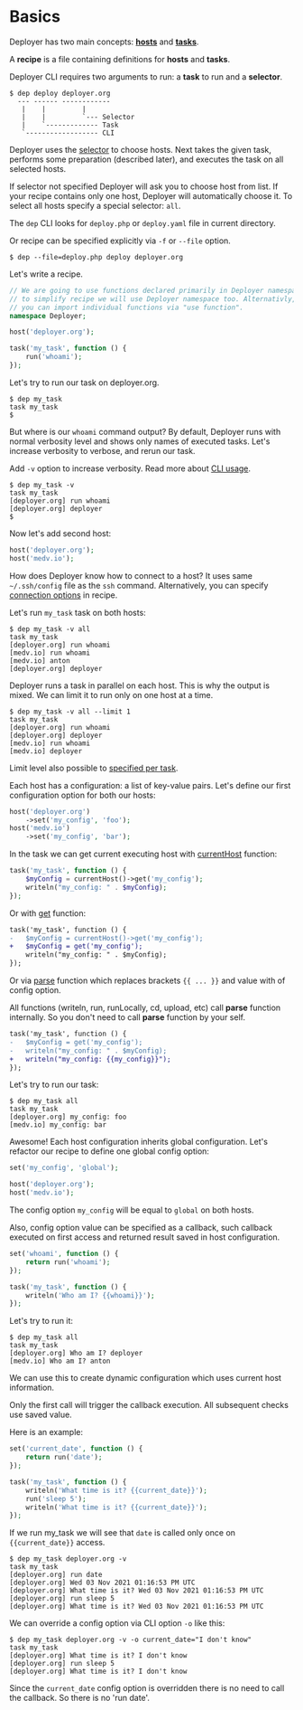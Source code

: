 # Basics

Deployer has two main concepts: [**hosts**](hosts.md) and [**tasks**](tasks.md).

A **recipe** is a file containing definitions for **hosts** and **tasks**.

Deployer CLI requires two arguments to run: a **task** to run and a **selector**.

```
$ dep deploy deployer.org
  --- ------ ------------
   |    |         |
   |    |         `--- Selector
   |    `------------- Task
   `------------------ CLI
```

Deployer uses the [selector](selector.md) to choose hosts. Next takes the given 
task, performs some preparation (described later), and executes the task on all 
selected hosts.

If selector not specified Deployer will ask you to choose host from list.
If your recipe contains only one host, Deployer will automatically choose it.
To select all hosts specify a special selector: `all`.

The `dep` CLI looks for `deploy.php` or `deploy.yaml` file in current directory.

Or recipe can be specified explicitly via `-f` or `--file` option.
```
$ dep --file=deploy.php deploy deployer.org
```

Let's write a recipe. 

```php
// We are going to use functions declared primarily in Deployer namespace,
// to simplify recipe we will use Deployer namespace too. Alternativly, 
// you can import individual functions via "use function".
namespace Deployer;

host('deployer.org');

task('my_task', function () {
    run('whoami');
}); 
```

Let's try to run our task on deployer.org.

```
$ dep my_task
task my_task
$  
```

But where is our `whoami` command output? By default, Deployer runs with normal verbosity 
level and shows only names of executed tasks. Let's increase verbosity to verbose, and
rerun our task.

Add `-v` option to increase verbosity. Read more about [CLI usage](cli.md).

```
$ dep my_task -v
task my_task
[deployer.org] run whoami
[deployer.org] deployer
$
```

Now let's add second host:

```php
host('deployer.org');
host('medv.io');
```

How does Deployer know how to connect to a host? It uses same `~/.ssh/config` file as
the `ssh` command. Alternatively, you can specify [connection options](hosts.md) in recipe.

Let's run `my_task` task on both hosts:

```
$ dep my_task -v all
task my_task
[deployer.org] run whoami
[medv.io] run whoami
[medv.io] anton
[deployer.org] deployer
```

Deployer runs a task in parallel on each host. This is why the output is mixed. 
We can limit it to run only on one host at a time.

```
$ dep my_task -v all --limit 1
task my_task
[deployer.org] run whoami
[deployer.org] deployer
[medv.io] run whoami
[medv.io] deployer
```

Limit level also possible to [specified per task](tasks.md#limit).

Each host has a configuration: a list of key-value pairs. Let's define our first 
configuration option for both our hosts:

```php
host('deployer.org')
    ->set('my_config', 'foo');
host('medv.io')
    ->set('my_config', 'bar');
```

In the task we can get current executing host with [currentHost](api.md#currenthost) function:

```php
task('my_task', function () {
    $myConfig = currentHost()->get('my_config');
    writeln("my_config: " . $myConfig);
});
```

Or with [get](api.md#get) function:

```diff
task('my_task', function () {
-   $myConfig = currentHost()->get('my_config');
+   $myConfig = get('my_config');
    writeln("my_config: " . $myConfig);
});
```

Or via [parse](api.md#parse) function which replaces brackets `{{ ... }}` and value
with of config option.

All functions (writeln, run, runLocally, cd, upload, etc) call **parse** function 
internally. So you don't need to call **parse** function by your self.

```diff
task('my_task', function () {
-   $myConfig = get('my_config');
-   writeln("my_config: " . $myConfig);
+   writeln("my_config: {{my_config}}");
});
```

Let's try to run our task:

```
$ dep my_task all
task my_task
[deployer.org] my_config: foo
[medv.io] my_config: bar
```

Awesome! Each host configuration inherits global configuration. Let's refactor 
our recipe to define one global config option:

```php
set('my_config', 'global');

host('deployer.org');
host('medv.io');
```

The config option `my_config` will be equal to `global` on both hosts.

Also, config option value can be specified as a callback, such callback
executed on first access and returned result saved in host configuration.

```php
set('whoami', function () {
    return run('whoami');
});

task('my_task', function () {
    writeln('Who am I? {{whoami}}');
});
```

Let's try to run it:

```
$ dep my_task all
task my_task
[deployer.org] Who am I? deployer
[medv.io] Who am I? anton
```

We can use this to create dynamic configuration which uses current host information.

Only the first call will trigger the callback execution. All subsequent checks use saved value.

Here is an example:

```php
set('current_date', function () {
    return run('date');
});

task('my_task', function () {
    writeln('What time is it? {{current_date}}');
    run('sleep 5');
    writeln('What time is it? {{current_date}}');
});
```

If we run my_task we will see that `date` is called only once on 
`{{current_date}}` access.

```
$ dep my_task deployer.org -v
task my_task
[deployer.org] run date
[deployer.org] Wed 03 Nov 2021 01:16:53 PM UTC
[deployer.org] What time is it? Wed 03 Nov 2021 01:16:53 PM UTC
[deployer.org] run sleep 5
[deployer.org] What time is it? Wed 03 Nov 2021 01:16:53 PM UTC
```

We can override a config option via CLI option `-o` like this:

```
$ dep my_task deployer.org -v -o current_date="I don't know"
task my_task
[deployer.org] What time is it? I don't know
[deployer.org] run sleep 5
[deployer.org] What time is it? I don't know
```

Since the `current_date` config option is overridden there is no need to call the callback.
So there is no 'run date'.
